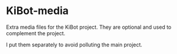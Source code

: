 # KiBot-media

Extra media files for the KiBot project.
They are optional and used to complement the project.

I put them separately to avoid polluting the main project.
